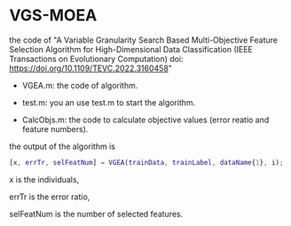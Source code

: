 # VGS-MOEA

the code of "A Variable Granularity Search Based Multi-Objective Feature Selection Algorithm for High-Dimensional Data Classification (IEEE Transactions on Evolutionary Computation) doi: https://doi.org/10.1109/TEVC.2022.3160458" 

- VGEA.m: the code of algorithm.

- test.m: you an use test.m to start the algorithm.

- CalcObjs.m: the code to calculate objective values (error reatio and feature numbers).

the output of the algorithm is 

``` matlab
[x, errTr, selFeatNum] = VGEA(trainData, trainLabel, dataName{1}, i);
```

x is the individuals,

errTr is the error ratio,

selFeatNum is the number of selected features.

